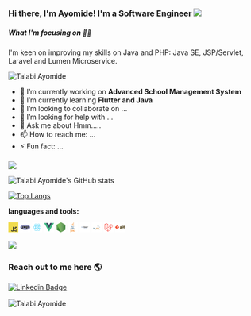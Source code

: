 ### Hi there, I'm Ayomide! I'm a Software Engineer <img src = "https://raw.githubusercontent.com/MartinHeinz/MartinHeinz/master/wave.gif" width="18px">

##### What I'm focusing on 👨‍💻

I'm keen on improving my skills on Java and PHP: Java SE, JSP/Servlet, Laravel and Lumen Microservice.<br />

<p align="left"><img src="https://github-profile-trophy.vercel.app/?username=OlawaleJnr" alt="Talabi Ayomide" /></p>

- 🔭 I’m currently working on  **Advanced School Management System**
- 🌱 I’m currently learning  **Flutter and Java**
- 👯 I’m looking to collaborate on ...
- 🤔 I’m looking for help with ...
- 💬 Ask me about Hmm.....
- 📫 How to reach me: ...
- ⚡ Fun fact: ...

<a href="https://github.com/anuraghazra/github-readme-stats">
<img align="center" src="https://github-readme-stats.vercel.app/api/wakatime?username=@MideCoder&compact=True&langs_count=8"/>
</a>
<br>

![Talabi Ayomide's GitHub stats](https://github-readme-stats.vercel.app/api?username=OlawaleJnr&count_private=true&&show_icons=true)

[![Top Langs](https://github-readme-stats.vercel.app/api/top-langs/?username=OlawaleJnr&langs_count=6 )](https://github.com/OlawaleJnr/github-readme-stats)

**languages and tools:**  

<code><img height="20" src="https://raw.githubusercontent.com/github/explore/80688e429a7d4ef2fca1e82350fe8e3517d3494d/topics/javascript/javascript.png"></code>
<code><img height="20" src="https://raw.githubusercontent.com/github/explore/80688e429a7d4ef2fca1e82350fe8e3517d3494d/topics/php/php.png"></code>
<code><img height="20" src="https://raw.githubusercontent.com/github/explore/80688e429a7d4ef2fca1e82350fe8e3517d3494d/topics/react/react.png"></code>
<code><img height="20" src="https://raw.githubusercontent.com/github/explore/5c058a388828bb5fde0bcafd4bc867b5bb3f26f3/topics/vue/vue.png"></code>
<code><img height="20" src="https://raw.githubusercontent.com/github/explore/80688e429a7d4ef2fca1e82350fe8e3517d3494d/topics/nodejs/nodejs.png"></code>
<code><img height="20" src="https://raw.githubusercontent.com/github/explore/80688e429a7d4ef2fca1e82350fe8e3517d3494d/topics/java/java.png"></code>
<code><img height="20" src="https://raw.githubusercontent.com/github/explore/80688e429a7d4ef2fca1e82350fe8e3517d3494d/topics/jquery/jquery.png"></code>
<code><img height="20" src="https://raw.githubusercontent.com/github/explore/80688e429a7d4ef2fca1e82350fe8e3517d3494d/topics/mysql/mysql.png"></code>
<code><img height="20" src="https://raw.githubusercontent.com/github/explore/80688e429a7d4ef2fca1e82350fe8e3517d3494d/topics/laravel/laravel.png"></code>
<code><img height="20" src="https://raw.githubusercontent.com/github/explore/80688e429a7d4ef2fca1e82350fe8e3517d3494d/topics/git/git.png"></code>

![](https://visitor-badge.glitch.me/badge?page_id=OlawaleJnr.OlawaleJnr)

### Reach out to me here 🌎

[![Linkedin Badge](https://img.shields.io/badge/-LinkedIn-blue?style=flat-square&logo=Linkedin&logoColor=white&link=https://www.linkedin.com/in/ayomide-talabi-b713451a3/)](https://www.linkedin.com/in/ayomide-talabi-b713451a3/)

<p><img align="center" src="https://github-readme-streak-stats.herokuapp.com/?user=OlawaleJnr&" alt="Talabi Ayomide" /></p>
